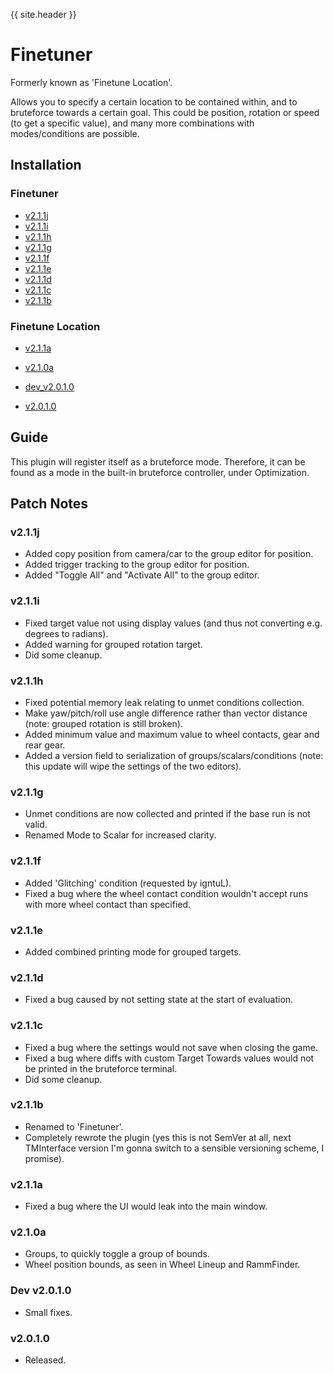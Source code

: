 {{ site.header }}

# Finetuner

Formerly known as 'Finetune Location'.

Allows you to specify a certain location to be contained within, and to bruteforce towards a certain goal.
This could be position, rotation or speed (to get a specific value),
and many more combinations with modes/conditions are possible.

## Installation

### Finetuner

- [v2.1.1j](https://github.com/Sai-Moen/TMInterface-AS-SaiMoen/releases/download/finetuner_v2.1.1j/finetuner.zip)
- [v2.1.1i](https://github.com/Sai-Moen/TMInterface-AS-SaiMoen/releases/download/finetuner_v2.1.1i/finetuner.zip)
- [v2.1.1h](https://github.com/Sai-Moen/TMInterface-AS-SaiMoen/releases/download/finetuner_v2.1.1h/finetuner.zip)
- [v2.1.1g](https://github.com/Sai-Moen/TMInterface-AS-SaiMoen/releases/download/finetuner_v2.1.1g/finetuner.zip)
- [v2.1.1f](https://github.com/Sai-Moen/TMInterface-AS-SaiMoen/releases/download/finetuner_v2.1.1f/finetuner.zip)
- [v2.1.1e](https://github.com/Sai-Moen/TMInterface-AS-SaiMoen/releases/download/finetuner_v2.1.1e/finetuner.zip)
- [v2.1.1d](https://github.com/Sai-Moen/TMInterface-AS-SaiMoen/releases/download/finetuner_v2.1.1d/finetuner.zip)
- [v2.1.1c](https://github.com/Sai-Moen/TMInterface-AS-SaiMoen/releases/download/finetuner_v2.1.1c/finetuner.zip)
- [v2.1.1b](https://github.com/Sai-Moen/TMInterface-AS-SaiMoen/releases/download/finetuner_v2.1.1b/finetuner.zip)

### Finetune Location

- [v2.1.1a](https://github.com/Sai-Moen/TMInterface-AS-SaiMoen/releases/download/finetune_location_v2.1.1a/finetune_location.zip)

- [v2.1.0a](https://github.com/Sai-Moen/TMInterface-AS-SaiMoen/releases/download/v2.1.0a_middle/finetune_location.zip)

- [dev_v2.0.1.0](https://github.com/Sai-Moen/TMInterface-AS-SaiMoen/releases/download/pre_docs/finetune_location.as)
- [v2.0.1.0](https://github.com/Sai-Moen/TMInterface-AS-SaiMoen/releases/download/finetune_location_v2.0.1.0/finetune_location.as)

## Guide

This plugin will register itself as a bruteforce mode.
Therefore, it can be found as a mode in the built-in bruteforce controller, under Optimization.

## Patch Notes

### v2.1.1j

- Added copy position from camera/car to the group editor for position.
- Added trigger tracking to the group editor for position.
- Added "Toggle All" and "Activate All" to the group editor.

### v2.1.1i

- Fixed target value not using display values (and thus not converting e.g. degrees to radians).
- Added warning for grouped rotation target.
- Did some cleanup.

### v2.1.1h

- Fixed potential memory leak relating to unmet conditions collection.
- Make yaw/pitch/roll use angle difference rather than vector distance
(note: grouped rotation is still broken).
- Added minimum value and maximum value to wheel contacts, gear and rear gear.
- Added a version field to serialization of groups/scalars/conditions
(note: this update will wipe the settings of the two editors).

### v2.1.1g

- Unmet conditions are now collected and printed if the base run is not valid.
- Renamed Mode to Scalar for increased clarity.

### v2.1.1f

- Added 'Glitching' condition (requested by igntuL).
- Fixed a bug where the wheel contact condition wouldn't accept runs with more wheel contact than specified.

### v2.1.1e

- Added combined printing mode for grouped targets.

### v2.1.1d

- Fixed a bug caused by not setting state at the start of evaluation.

### v2.1.1c

- Fixed a bug where the settings would not save when closing the game.
- Fixed a bug where diffs with custom Target Towards values would not be printed in the bruteforce terminal.
- Did some cleanup.

### v2.1.1b

- Renamed to 'Finetuner'.
- Completely rewrote the plugin
  (yes this is not SemVer at all, next TMInterface version I'm gonna switch to a sensible versioning scheme, I promise).

### v2.1.1a

- Fixed a bug where the UI would leak into the main window.

### v2.1.0a

- Groups, to quickly toggle a group of bounds.
- Wheel position bounds, as seen in Wheel Lineup and RammFinder.

### Dev v2.0.1.0

- Small fixes.

### v2.0.1.0

- Released.
